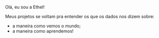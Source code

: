 Olá, eu sou a Ethel!

Meus projetos se voltam pra entender os que os dados nos dizem sobre:  
- a maneira como vemos o mundo; 
- a maneira como aprendemos!

<!---
ethel-data/ethel-data is a ✨ special ✨ repository because its `README.md` (this file) appears on your GitHub profile.
You can click the Preview link to take a look at your changes.
--->
